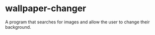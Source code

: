 # wallpaper-changer
A program that searches for images and allow the user to change their background.
